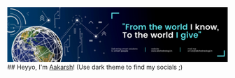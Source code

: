 <img src="https://github.com/AkshatRastogi-1nC0re/AkshatRastogi-1nC0re/blob/main/Akshat%20Rastogi%20(9).png">
<br/>
## Heyyo, I'm <a href="https://aakarsh.me" target="_blank">Aakarsh</a>!
(Use dark theme to find my socials ;)
